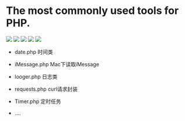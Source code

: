 # The most commonly used tools for PHP.

![](https://img.shields.io/badge/commonly_used_tools-v1.0.0-519dd9.svg)
![](https://img.shields.io/badge/Language-php-blue.svg)
![](https://img.shields.io/travis/php-v/symfony/symfony.svg)
![](https://img.shields.io/travis/rust-lang/rust.svg)
![](https://img.shields.io/badge/platform-OSX-red.svg)

- date.php  时间类

- iMessage.php Mac下读取iMessage

- looger.php 日志类

- requests.php curl请求封装

- Timer.php 定时任务

- ....